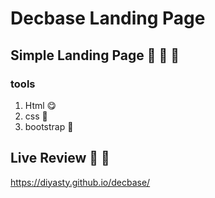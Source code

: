# Decbase Landing Page
## Simple Landing Page :smiling_face_with_three_hearts:	:yellow_heart:	:smiling_face_with_three_hearts:	
### tools
1. Html :yum:	
1. css :hugs:	
1. bootstrap :zany_face:	

## Live Review :ghost:	:ghost:	

https://diyasty.github.io/decbase/
